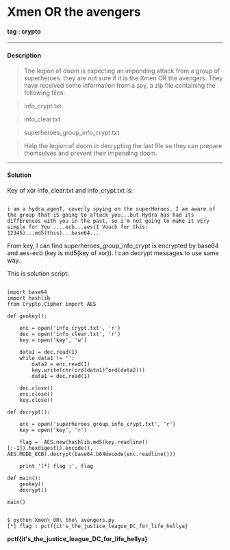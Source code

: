 # **Xmen OR the avengers**

#### tag : crypto

-----------------------------------------------

#### Description

>The legion of doom is expecting an impending attack from a group of superheroes. they are not sure if it is the Xmen OR the avengers. They have received some information from a spy, a zip file containing the following files:

>info_crypt.txt

>info_clear.txt

>superheroes_group_info_crypt.txt

>Help the legion of doom in decrypting the last file so they can prepare themselves and prevent their impending doom.

-----------------------------------------------

#### Solution

Key of xor info_clear.txt and info_crypt.txt is:

~~~

i am a hydra agenT, coverly spying on the superHeroes. I am aware of the group that iS going to aTtack you...but Hydra has had its diffErences with you in the past, so i'm not going to maKe it vEry simple for You ....ecb...aes(I Vouch for this: 12345)...md5(this)...base64...

~~~

From key, I can find superheroes_group_info_crypt is encrypted by base64 and aes-ecb (key is md5(key of xor)). I can decrypt messages to use same way.

This is solution script:

~~~

import base64
import hashlib
from Crypto.Cipher import AES

def genkey():

	enc = open('info_crypt.txt', 'r')
	dec = open('info_clear.txt', 'r')
	key = open('key', 'w')

	data1 = dec.read(1)
	while data1 != '':
		data2 = enc.read(1)
		key.write(chr(ord(data1)^ord(data2)))
		data1 = dec.read(1)

	dec.close()
	enc.close()
	key.close()

def decrypt():

	enc = open('superheroes_group_info_crypt.txt', 'r')
	key = open('key', 'r')

	flag =  AES.new(hashlib.md5(key.readline()[:-1]).hexdigest().encode(), AES.MODE_ECB).decrypt(base64.b64decode(enc.readline()))

	print '[*] flag :', flag

def main():
	genkey()
	decrypt()

main()

~~~

~~~

$ python Xmen\ OR\ the\ avengers.py
[*] flag : pctf{it's_the_justice_league_DC_for_life_hellya}

~~~

**pctf{it's_the_justice_league_DC_for_life_hellya}**
